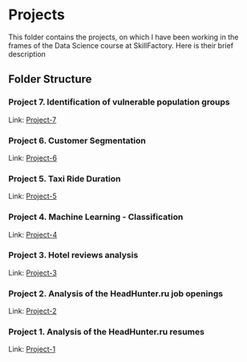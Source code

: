 # Projects
This folder contains the projects, on which I have been working in the frames of the Data Science course at SkillFactory. Here is their brief description

## Folder Structure

### Project 7. Identification of vulnerable population groups
Link: [Project-7](https://github.com/helios12/DataScienceProjects/blob/main/projects/project-7-final)

### Project 6. Customer Segmentation
Link: [Project-6](https://github.com/helios12/DataScienceProjects/blob/main/projects/project-6)

### Project 5. Taxi Ride Duration
Link: [Project-5](https://github.com/helios12/DataScienceProjects/blob/main/projects/project-5)

### Project 4. Machine Learning - Classification
Link: [Project-4](https://github.com/helios12/DataScienceProjects/blob/main/projects/project-4)

### Project 3. Hotel reviews analysis
Link: [Project-3](https://github.com/helios12/DataScienceProjects/blob/main/projects/project-3)

### Project 2. Analysis of the HeadHunter.ru job openings
Link: [Project-2](https://github.com/helios12/DataScienceProjects/blob/main/projects/project-2)

### Project 1. Analysis of the HeadHunter.ru resumes
Link: [Project-1](https://github.com/helios12/DataScienceProjects/blob/main/projects/project-1)
